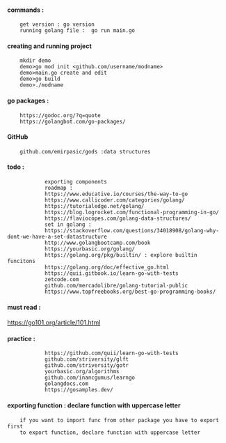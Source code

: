 #### commands : 

        get version : go version  
        running golang file :  go run main.go  
        
#### creating and running project

        mkdir demo
        demo>go mod init <github.com/username/modname>
        demo>main.go create and edit
        demo>go build
        demo>./modname

#### go packages : 

        https://godoc.org/?q=quote
        https://golangbot.com/go-packages/

#### GitHub

        github.com/emirpasic/gods :data structures


#### todo : 
        
                exporting components  
                roadmap : 
                https://www.educative.io/courses/the-way-to-go
                https://www.callicoder.com/categories/golang/
                https://tutorialedge.net/golang/
                https://blog.logrocket.com/functional-programming-in-go/
                https://flaviocopes.com/golang-data-structures/
                set in golang : 
                https://stackoverflow.com/questions/34018908/golang-why-dont-we-have-a-set-datastructure
                http://www.golangbootcamp.com/book
                https://yourbasic.org/golang/
                https://golang.org/pkg/builtin/ : explore builtin funcitons
                https://golang.org/doc/effective_go.html
                https://quii.gitbook.io/learn-go-with-tests
                zetcode.com
                github.com/mercadolibre/golang-tutorial-public
                https://www.topfreebooks.org/best-go-programming-books/

#### must read : 

https://go101.org/article/101.html  
            
            
#### practice : 
        
                https://github.com/quii/learn-go-with-tests
                github.com/striversity/glft
                github.com/striversity/gotr
                yourbasic.org/algorithms
                github.com/inancgumus/learngo
                golangdocs.com
                https://gosamples.dev/



#### exporting function : declare function with uppercase letter

        if you want to import func from other package you have to export first 
        to export function, declare function with uppercase letter

